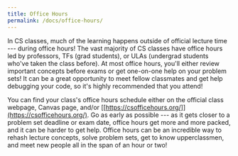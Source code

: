 ```yaml
---
title: Office Hours
permalink: /docs/office-hours/
---
```

In CS classes, much of the learning happens outside of official lecture
time --- during office hours! The vast majority of CS classes have
office hours led by professors, TFs (grad students), or ULAs (undergrad
students who've taken the class before). At most office hours, you'll
either review important concepts before exams or get one-on-one help on
your problem sets! It can be a great opportunity to meet fellow
classmates and get help debugging your code, so it's highly recommended
that you attend!

You can find your class's office hours schedule either on the official
class webpage, Canvas page, and/or
[[https://csofficehours.org/]](https://csofficehours.org/). Go as
early as possible --- as it gets closer to a problem set deadline or
exam date, office hours get more and more packed, and it can be harder
to get help. Office hours can be an incredible way to rehash lecture
concepts, solve problem sets, get to know upperclassmen, and meet new
people all in the span of an hour or two!